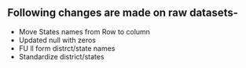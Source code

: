 ## Following changes are made on raw datasets-
- Move States names from Row to column
- Updated null with zeros
- FU
ll form distrct/state names
- Standardize district/states
